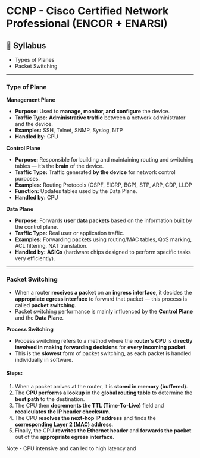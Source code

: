 # CCNP - Cisco Certified Network Professional (ENCOR + ENARSI)

## 📘 Syllabus
- Types of Planes  
- Packet Switching  

---

### Type of Plane

**Management Plane**  
- **Purpose:** Used to **manage, monitor, and configure** the device.  
- **Traffic Type:** **Administrative traffic** between a network administrator and the device.  
- **Examples:** SSH, Telnet, SNMP, Syslog, NTP  
- **Handled by:** CPU  

**Control Plane**  
- **Purpose:** Responsible for building and maintaining routing and switching tables — it’s the **brain** of the device.  
- **Traffic Type:** Traffic generated **by the device** for network control purposes.  
- **Examples:** Routing Protocols (OSPF, EIGRP, BGP), STP, ARP, CDP, LLDP  
- **Function:** Updates tables used by the Data Plane.  
- **Handled by:** CPU  

**Data Plane**  
- **Purpose:** Forwards **user data packets** based on the information built by the control plane.  
- **Traffic Type:** Real user or application traffic.  
- **Examples:** Forwarding packets using routing/MAC tables, QoS marking, ACL filtering, NAT translation.  
- **Handled by:** **ASICs** (hardware chips designed to perform specific tasks very efficiently).  

---

### Packet Switching

- When a router **receives a packet** on an **ingress interface**, it decides the **appropriate egress interface** to forward that packet — this process is called **packet switching**.  
- Packet switching performance is mainly influenced by the **Control Plane** and the **Data Plane**.

**Process Switching**

- Process switching refers to a method where the **router’s CPU** is **directly involved in making forwarding decisions** for **every incoming packet**.  
- This is the **slowest** form of packet switching, as each packet is handled individually in software.

#### Steps:
1. When a packet arrives at the router, it is **stored in memory (buffered)**.  
2. The **CPU performs a lookup** in the **global routing table** to determine the **best path** to the destination.  
3. The CPU then **decrements the TTL (Time-To-Live)** field and **recalculates the IP header checksum**.  
4. The CPU **resolves the next-hop IP address** and finds the **corresponding Layer 2 (MAC) address**.  
5. Finally, the CPU **rewrites the Ethernet header** and **forwards the packet** out of the **appropriate egress interface**.

Note - CPU intensive and can led to high latency and 

###